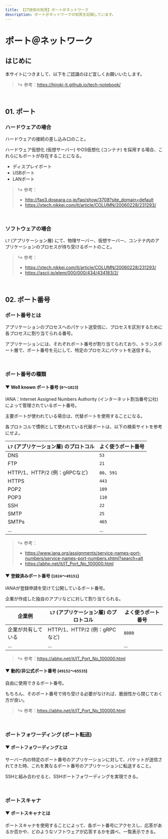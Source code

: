 ```yaml
---
title: 【IT技術の知見】ポート＠ネットワーク
description: ポート＠ネットワークの知見を記録しています。
---
```


# ポート＠ネットワーク

## はじめに

本サイトにつきまして、以下をご認識のほど宜しくお願いいたします。

> ↪️ 参考：https://hiroki-it.github.io/tech-notebook/

<br>

## 01. ポート

### ハードウェアの場合

ハードウェアの接続の差し込み口のこと。

ハードウェア仮想化 (仮想サーバー) やOS仮想化 (コンテナ) を採用する場合、これらにもポートが存在することになる。

- ディスプレイポート
- USBポート
- LANポート

> ↪️ 参考：
>
> - http://faq3.dospara.co.jp/faq/show/3708?site_domain=default
> - https://xtech.nikkei.com/it/article/COLUMN/20060228/231293/

<br>

### ソフトウェアの場合

`L7` (アプリケーション層) にて、物理サーバー、仮想サーバー、コンテナ内のアプリケーションのプロセスが待ち受けるポートのこと。

> ↪️ 参考：
>
> - https://xtech.nikkei.com/it/article/COLUMN/20060228/231293/
> - https://ascii.jp/elem/000/000/434/434183/2/

<br>

## 02. ポート番号

### ポート番号とは

アプリケーションのプロセスへのパケット送受信に、プロセスを区別するために各プロセスに割り当てられる番号。

アプリケーションには、それぞれポート番号が割り当てられており、トランスポート層で、ポート番号を元にして、特定のプロセスにパケットを送信する。

<br>

### ポート番号の種類

#### ▼ Well known ポート番号 (`0`～`1023`)

IANA：Internet Assigned Numbers Authority (インターネット割当番号公社) によって管理されているポート番号。

主要ポートが使われている場合は、代替ポートを使用することになる。

各プロトコルで慣例として使われている代替ポートは、以下の検索サイトを参考にせよ。

| `L7` (アプリケーション層) のプロトコル  | よく使うポート番号 |
|--------------------------| ------------------ |
| DNS                      | `53`               |
| FTP                      | `21`               |
| HTTP/1、HTTP/2 (例：gRPCなど) | `80`、`591`        |
| HTTPS                    | `443`              |
| POP2                     | `109`              |
| POP3                     | `110`              |
| SSH                      | `22`               |
| SMTP                     | `25`               |
| SMTPs                    | `465`              |
| ...                      | ...                |

> ↪️ 参考：
>
> - https://www.iana.org/assignments/service-names-port-numbers/service-names-port-numbers.xhtml?search=alt
> - https://abhp.net/it/IT_Port_No_100000.html

#### ▼ 登録済みポート番号 (`1024`～`49151`)

IANAが登録申請を受けて公開しているポート番号。

企業が作成した独自のアプリなどに対して割り当てられる。

| 企業例             | `L7` (アプリケーション層) のプロトコル  | よく使うポート番号 |
| ------------------ |--------------------------| ------------------ |
| 企業が共有している | HTTP/1、HTTP/2 (例：gRPCなど) | `8080`             |
| ...                | ...                      | ...                |

> ↪️ 参考：https://abhp.net/it/IT_Port_No_100000.html

#### ▼ 動的/非公式ポート番号 (`49152`～`65535`)

自由に使用できるポート番号。

もちろん、そのポート番号で待ち受ける必要がなければ、脆弱性から閉じておく方が良い。

> ↪️ 参考：https://abhp.net/it/IT_Port_No_100000.html

<br>

### ポートフォワーディング (ポート転送)

#### ▼ ポートフォワーディングとは

サーバー内の特定のポート番号のアプリケーションに対して、パケットが送信されてきた時、これを異なるポート番号のアプリケーションに転送すること。

SSHと組み合わせると、SSHポートフォワーディングを実現できる。

<br>

### ポートスキャナ

#### ▼ ポートスキャナとは

ポートスキャナを使用することによって、各ポート番号にアクセスし、応答があるか否かや、どのようなソフトウェアが応答するかを調べ、一覧表示できる。

<br>
